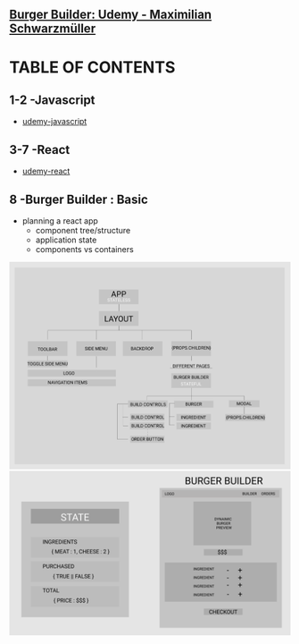 ## [Burger Builder: Udemy - Maximilian Schwarzmüller](https://www.udemy.com/course/react-the-complete-guide-incl-redux/)


# TABLE OF CONTENTS
## 1-2 -Javascript
- [udemy-javascript](https://github.com/h-griffin/udemy-javascript)

## 3-7 -React
- [udemy-react](https://github.com/h-griffin/udemy-react)

## 8 -Burger Builder : Basic




- planning a react app
    - component tree/structure
    - application state
    - components vs containers

![component tree/structure](assets/component-tree.png)
![app state and wireframe layout](assets/state-layout.png)

